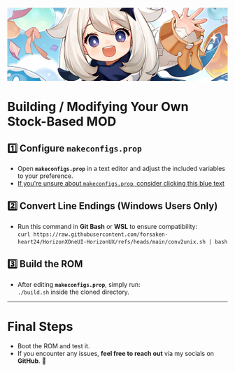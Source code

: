 ![emergency_food](https://github.com/forsaken-heart24/i_dont_want_to_be_an_weirdo/blob/main/banner_images/emergency_food.jpeg?raw=true)

# Building / Modifying Your Own Stock-Based MOD

## 1️⃣ Configure `makeconfigs.prop`
- Open **`makeconfigs.prop`** in a text editor and adjust the included variables to your preference.
- <a href="https://github.com/forsaken-heart24/HorizonXOneUI-HorizonUX/blob/main/MAKECONFIGS.md">If you're unsure about `makeconfigs.prop`, consider clicking this blue text</a>

## 2️⃣ Convert Line Endings (Windows Users Only)
- Run this command in **Git Bash** or **WSL** to ensure compatibility:  
```curl https://raw.githubusercontent.com/forsaken-heart24/HorizonXOneUI-HorizonUX/refs/heads/main/conv2unix.sh | bash```

## 3️⃣ Build the ROM
- After editing **`makeconfigs.prop`**, simply run:  
  ```./build.sh```
  inside the cloned directory.

---

# Final Steps
- Boot the ROM and test it.
- If you encounter any issues, **feel free to reach out** via my socials on **GitHub**. 🚀